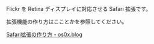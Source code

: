 Flickr を Retina ディスプレイに対応させる Safari 拡張です。

拡張機能の作り方はこことかを参照してください。

[Safari拡張の作り方 - os0x.blog](http://os0x.hatenablog.com/entry/20100610/1276119135)
